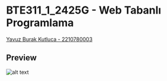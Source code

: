 # BTE311_1_2425G - Web Tabanlı Programlama

[Yavuz Burak Kutluca - 2210780003](https://linkedin.com/in/yavuzbvrak)

## Preview
![alt text](preview.jpg)
